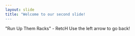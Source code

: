 ```yaml
---
layout: slide
title: "Welcome to our second slide!
---
```

"Run Up Them Racks" - RetcH
Use the left arrow to go back!
